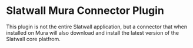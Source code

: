 # Slatwall Mura Connector Plugin
This plugin is not the entire Slatwall application, but a connector that when installed on Mura will also download and install the latest version of the Slatwall core platfrom.
